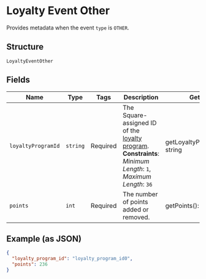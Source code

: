 
# Loyalty Event Other

Provides metadata when the event `type` is `OTHER`.

## Structure

`LoyaltyEventOther`

## Fields

| Name | Type | Tags | Description | Getter | Setter |
|  --- | --- | --- | --- | --- | --- |
| `loyaltyProgramId` | `string` | Required | The Square-assigned ID of the [loyalty program](/doc/models/loyalty-program.md).<br>**Constraints**: *Minimum Length*: `1`, *Maximum Length*: `36` | getLoyaltyProgramId(): string | setLoyaltyProgramId(string loyaltyProgramId): void |
| `points` | `int` | Required | The number of points added or removed. | getPoints(): int | setPoints(int points): void |

## Example (as JSON)

```json
{
  "loyalty_program_id": "loyalty_program_id0",
  "points": 236
}
```

